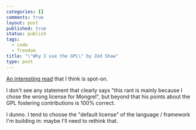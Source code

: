 ```yaml
--- 
categories: []
comments: true
layout: post
published: true
status: publish
tags: 
  - code
  - freedom
title: "\"Why I use the GPL\" by Zed Shaw"
type: post
---
```

<a href="http://zedshaw.com/blog/2009-07-13.html">An interesting read</a> that I think is spot-on.

I don't see any statement that clearly says "this rant is mainly because I chose the wrong license for Mongrel", but beyond that his points about the GPL fostering contributions is 100% correct.

I dunno. I tend to choose the "default license" of the language / framework I'm building in: maybe I'll need to rethink that.
